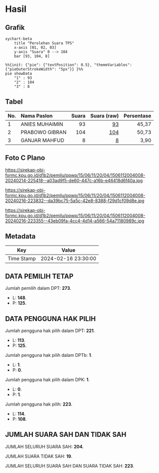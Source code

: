 # Hasil

## Grafik

```mermaid
xychart-beta
    title "Perolehan Suara TPS"
    x-axis [01, 02, 03]
    y-axis "Suara" 0 --> 104
    bar [93, 104, 8]
```

```mermaid
%%{init: {"pie": {"textPosition": 0.5}, "themeVariables": {"pieOuterStrokeWidth": "5px"}} }%%
pie showData
    "1" : 93
    "2" : 104
    "3" : 8
```

## Tabel

| No. | Nama Paslon    | Suara | Suara (raw) | Persentase |
|:--- |:-------------- | -----:| -----------:| ----------:|
| 1   | ANIES MUHAIMIN | 93    | [93][p-1]   | 45,37      |
| 2   | PRABOWO GIBRAN | 104   | [104][p-2]  | 50,73      |
| 3   | GANJAR MAHFUD  | 8     | [8][p-3]    | 3,90       |


[p-1]: https://github.com/gigit-pemilu/pemilu-2024-15-jambi/blob/main/pilpres/hitung-suara/sub/15-jambi/sub/06-tanjung-jabung-barat/sub/11-bram-itam/sub/2004-pembengis/sub/008-tps/sub/paslon-1.txt
[p-2]: https://github.com/gigit-pemilu/pemilu-2024-15-jambi/blob/main/pilpres/hitung-suara/sub/15-jambi/sub/06-tanjung-jabung-barat/sub/11-bram-itam/sub/2004-pembengis/sub/008-tps/sub/paslon-2.txt
[p-3]: https://github.com/gigit-pemilu/pemilu-2024-15-jambi/blob/main/pilpres/hitung-suara/sub/15-jambi/sub/06-tanjung-jabung-barat/sub/11-bram-itam/sub/2004-pembengis/sub/008-tps/sub/paslon-3.txt

## Foto C Plano

https://sirekap-obj-formc.kpu.go.id/d1b2/pemilu/ppwp/15/06/11/20/04/1506112004008-20240214-225418--a03ad9f5-de60-447c-a16b-e46418d6f40a.jpg

https://sirekap-obj-formc.kpu.go.id/d1b2/pemilu/ppwp/15/06/11/20/04/1506112004008-20240216-223832--da39bc75-5a5c-42e8-8388-f29d1cf09d8e.jpg

https://sirekap-obj-formc.kpu.go.id/d1b2/pemilu/ppwp/15/06/11/20/04/1506112004008-20240216-223355--43eb09fa-4cc4-4d14-a566-54a71180989c.jpg


## Metadata

| Key        | Value               |
| ---------- | ------------------- |
| Time Stamp | 2024-02-16 23:30:00 |


## DATA PEMILIH TETAP

Jumlah pemilih dalam DPT: **273**.
 * L: **148**.
 * P: **125**.

## DATA PENGGUNA HAK PILIH

Jumlah pengguna hak pilih dalam DPT: **221**.
 * L: **113**.
 * P: **125**.

Jumlah pengguna hak pilih dalam DPTb: **1**.
 * L: **1**.
 * P: **0**.

Jumlah pengguna hak pilih dalam DPK: **1**.
 * L: **0**.
 * P: **1**.

Jumlah pengguna hak pilih: **223**.
 * L: **114**.
 * P: **108**.

## JUMLAH SUARA SAH DAN TIDAK SAH

JUMLAH SELURUH SUARA SAH: **204**.

JUMLAH SUARA TIDAK SAH: **19**.

JUMLAH SELURUH SUARA SAH DAN SUARA TIDAK SAH: **223**.


